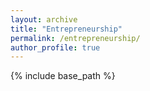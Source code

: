 ```yaml
---
layout: archive
title: "Entrepreneurship"
permalink: /entrepreneurship/
author_profile: true
---
```


{% include base_path %}

